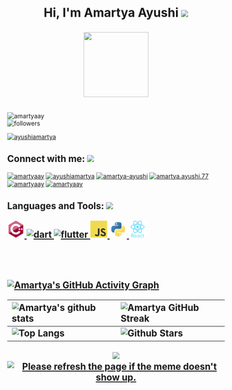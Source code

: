 
<h1 align="center">Hi, I'm Amartya Ayushi <img src = "https://raw.githubusercontent.com/MartinHeinz/MartinHeinz/master/wave.gif" width = 40>

<img src = "https://media0.giphy.com/media/KDDpcKigbfFpnejZs6/giphy.gif?cid=ecf05e47oy6f4zjs8g1qoiystc56cu7r9tb8a1fe76e05oty&rid=giphy.gif" width = 150px height=150px></h1>
<p align="left"> <img src="https://komarev.com/ghpvc/?username=amartyaay&label=Profile%20views&color=0e75b6&style=flat" alt="amartyaay" />
<br>
  <img src="https://img.shields.io/github/followers/amartyaay?label=Follow&style=flat" alt="followers" />
</p>

<p align="left"> <a href="https://twitter.com/ayushiamartya" target="blank"><img src="https://img.shields.io/twitter/follow/ayushiamartya?logo=twitter&style=social" alt="ayushiamartya" /></a> </p>

<h2 align="left">Connect with me: <img src='https://raw.githubusercontent.com/ShahriarShafin/ShahriarShafin/main/Assets/handshake.gif' width="100px"></h2>
<p align="left">
<a href="https://dev.to/amartyaay" target="blank"><img align="center" src="https://raw.githubusercontent.com/rahuldkjain/github-profile-readme-generator/master/src/images/icons/Social/devto.svg" alt="amartyaay" height="30" width="40" /></a> 
<a href="https://twitter.com/ayushiamartya" target="blank"><img align="center" src="https://raw.githubusercontent.com/rahuldkjain/github-profile-readme-generator/master/src/images/icons/Social/twitter.svg" alt="ayushiamartya" height="30" width="40" /></a> 
<a href="https://linkedin.com/in/amartya-ayushi" target="blank"><img align="center" src="https://raw.githubusercontent.com/rahuldkjain/github-profile-readme-generator/master/src/images/icons/Social/linked-in-alt.svg" alt="amartya-ayushi" height="30" width="40" /></a> 
<a href="https://fb.com/amartya.ayushi.77" target="blank"><img align="center" src="https://raw.githubusercontent.com/rahuldkjain/github-profile-readme-generator/master/src/images/icons/Social/facebook.svg" alt="amartya.ayushi.77" height="30" width="40" /></a> 
<a href="https://instagram.com/amartyaay" target="blank"><img align="center" src="https://raw.githubusercontent.com/rahuldkjain/github-profile-readme-generator/master/src/images/icons/Social/instagram.svg" alt="amartyaay" height="30" width="40" /></a> 
<a href="https://www.leetcode.com/amartyaay" target="blank"><img align="center" src="https://raw.githubusercontent.com/rahuldkjain/github-profile-readme-generator/master/src/images/icons/Social/leet-code.svg" alt="amartyaay" height="30" width="40" /></a> 
</p>

<h2 align="left">Languages and Tools: <img src = "https://media2.giphy.com/media/QssGEmpkyEOhBCb7e1/giphy.gif?cid=ecf05e47a0n3gi1bfqntqmob8g9aid1oyj2wr3ds3mg700bl&rid=giphy.gif" width = 32p</h2>
<p align="left">
 <a href="https://www.w3schools.com/cpp/" target="_blank" rel="noreferrer"> <img src="https://raw.githubusercontent.com/devicons/devicon/master/icons/cplusplus/cplusplus-original.svg" alt="cplusplus" width="40" height="40"/> </a>
  <a href="https://dart.dev" target="_blank" rel="noreferrer"> <img src="https://www.vectorlogo.zone/logos/dartlang/dartlang-icon.svg" alt="dart" width="40" height="40"/> </a>
  <a href="https://flutter.dev" target="_blank" rel="noreferrer"> <img src="https://www.vectorlogo.zone/logos/flutterio/flutterio-icon.svg" alt="flutter" width="40" height="40"/> </a>
  <a href="https://developer.mozilla.org/en-US/docs/Web/JavaScript" target="_blank" rel="noreferrer"> <img src="https://raw.githubusercontent.com/devicons/devicon/master/icons/javascript/javascript-original.svg" alt="javascript" width="40" height="40"/> </a>
  <a href="https://www.python.org" target="_blank" rel="noreferrer"> <img src="https://raw.githubusercontent.com/devicons/devicon/master/icons/python/python-original.svg" alt="python" width="40" height="40"/> </a>
  <a href="https://reactjs.org/" target="_blank" rel="noreferrer"> <img src="https://raw.githubusercontent.com/devicons/devicon/master/icons/react/react-original-wordmark.svg" alt="react" width="40" height="40"/> </a> </p>
<br>
<br>
  
[![Amartya's GitHub Activity Graph](https://activity-graph.herokuapp.com/graph?username=amartyaay&theme=tokyonight)](https://github.com/amartyaay)

| ![Amartya's github stats](https://github-readme-stats.vercel.app/api?username=amartyaay&show_icons=true&theme=tokyonight) | ![Amartya GitHub Streak](https://github-readme-streak-stats.herokuapp.com/?user=amartyaay&theme=tokyonight) |
| --- | --- |
| ![Top Langs](https://github-readme-stats.vercel.app/api/top-langs/?username=amartyaay&theme=tokyonight) | ![Github Stars](https://github-readme-stats.vercel.app/api?username=amartyaay&show_icons=true&locale=en&count_private=true&hide_rank=true&custom_title=My%20GitHub%20Stats&disable_animations=true&theme=tokyonight) |

 <p align="center"><img src="https://readme-jokes.vercel.app/api?theme=tokyonight"/>     <a href="https://github.com/techytushar/random-memer"><img src='https://random-memer.herokuapp.com/' title="Meme" alt="Please refresh the page if the meme doesn't show up." height="300"></a>
</p>

